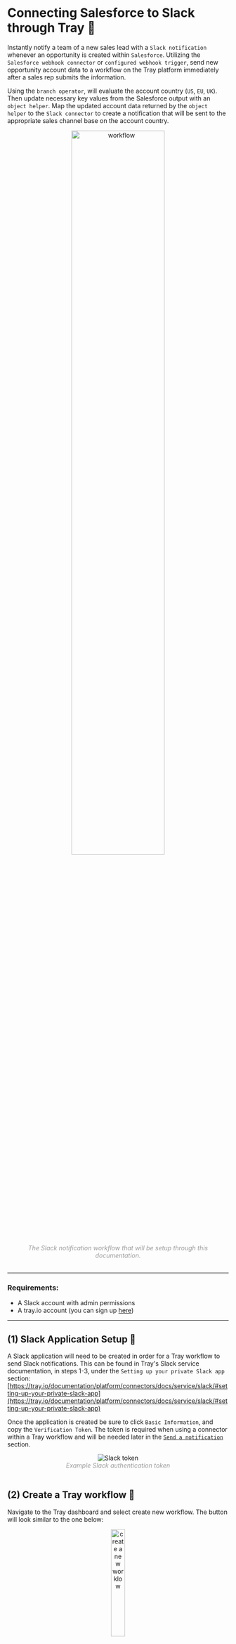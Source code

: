 # Connecting Salesforce to Slack through Tray 📖

Instantly notify a team of a new sales lead with a `Slack notification` whenever an opportunity is created within `Salesforce`. Utilizing the `Salesforce webhook connector` or `configured webhook trigger`, send new opportunity account data to a workflow on the Tray platform immediately after a sales rep submits the information. 

Using the `branch operator`, will evaluate the account country (`US`, `EU`, `UK`). Then update necessary key values from the Salesforce output with an `object helper`. Map the updated account data returned by the `object helper` to the `Slack connector` to create a notification that will be sent to the appropriate sales channel base on the account country.
<div align="center">
  <img src="salseforce-slack-workflow.png" alt="workflow" width="65%" />
  <br/>
  <span style="font-size: 14px;font-style: italic;color: #9B9B9B">The Slack notification workflow that will be setup through this documentation.</span>
</div>
<br/>

----

### Requirements:
  * A Slack account with admin permissions
  * A tray.io account (you can sign up [here](https://app.tray.io/login))
  
----


## (1) Slack Application Setup 🤖

A Slack application will need to be created in order for a Tray workflow to send Slack notifications. This can be found in Tray's Slack service documentation, in steps 1-3, under the `Setting up your private Slack app` section:
[https://tray.io/documentation/platform/connectors/docs/service/slack/#setting-up-your-private-slack-app](https://tray.io/documentation/platform/connectors/docs/service/slack/#setting-up-your-private-slack-app)

Once the application is created be sure to click `Basic Information`, and copy the `Verification Token`. The token is required when using a connector within a Tray workflow and will be needed later in the [`Send a notification`](https://amberlburroughs.github.io/Tray-Document-demo/#send-a-notification-) section.
<div align="center">
  <img src="slack-verification-token.png" alt="Slack token" />
  <br/>
  <span style="font-size: 14px;font-style: italic;color: #9B9B9B">Example Slack authentication token</span>
</div>
<br/>

## (2) Create a Tray workflow 🔀
Navigate to the Tray dashboard and select create new workflow. The button will look similar to the one below:

<div align="center">
  <img src="workflow-button.png" alt="create a new worklow" width="25%"/>
  <br/>
  <span style="font-size: 14px;font-style: italic;color: #9B9B9B">Example workflow button</span>
</div>
<br/>

### (3) Add a trigger 💥
The workflow trigger that's used will depend on the Salesforce account edition:
  * Salesforce `Enterprise Edition` users have access to the `Salesforce connector trigger` in Tray, which has direct access to webhooks.
  * Salesforce `Professional Edition` users will need to use the `webhook trigger` in Tray, configured to their Salesforce account.

Read about user permissions in Tray's documentation under the `user permissions section`: [https://tray.io/documentation/platform/connectors/docs/service/salesforce/correct-setup-of-user-permissions](https://tray.io/documentation/platform/connectors/docs/service/salesforce/correct-setup-of-user-permissions)

Once the connector is authorized, a sales rep can create a new opportunity within Salesforce. This will trigger the webhook and the new account data will be sent over to the Tray workflow. The output from the webhook will be referenced in the following step of the work flow [`Conditional Branching`](https://github.com/AmberLBurroughs/Tray-Document-demo/blob/master/README.md#conditional-branching):

```
  {
        "id": "0065800000BwzJt",
        "name": "Sample02",
        "status": "Qualification",
        "account": "Andrew Test",
        "close_date": "2017-03-16",
        "type": "New Business",
        "country": "UK", // can also be US or EU
        "owner_name": "Andrew",
        "owner_email": "andrew@tray.io",
        "amount": 4500
    }
```
<div align="center">
 <span style="font-size: 14px;font-style: italic;color: #9B9B9B">Salesforce trigger output example</span>
</div>
<br/>
    
### (4) Conditional Branching 🌳
The account data output from Salesforce will have 1 of 3 country codes in the `country` attribute:
* "US" 🇺🇸
* "UK" 🇬🇧
* "EU" 🇪🇺

The `branch connector` allows each of the country values to be compared against the account's country attribute. The account country is selected from the Salesforce output using the `Connector Snake`, or by changing the input type to JSON Path and typing a reference to the output data. The matching branch is then followed and a method is performed on the account data output from Salesforce. 

### (5) Object Helper 💁
The Object Helper enables the ability to interact with the account data object. The account data is selected from the Salesforce output using the `Connector Snake` or by changing the input type to JSON Path and typing a reference to the output data. 

Two operations are used on the account data output using the object helper:
  * `Add key/value pairs`
  * `Add value by key`

##### (5.1) Add key/value pairs
This operation is used to create a new key of `channel` on the object, with the destination slack channel as the value.
  * "US" 🇺🇸 -  "#sales-us"
  * "UK" 🇬🇧 - "#sales-uk"
  * "EU" 🇪🇺 - "#sales-eu"
  
 It is also used to create a new key `pretext` which has the value "opportunity created with status ${account.status}" and another key named `color` with the value "#35A64F" (i.e. green, to denote a new opportunity).

##### (5.2) Add value by key
This operation is used to create a friendly value to the key `display_amount` which adds the branch specific currency symbol.
  * "US" 🇺🇸 -  "$${account.status}"
  * "UK" 🇬🇧 - "£${account.status}"
  * "EU" 🇪🇺 - "€${account.status}"
  
Read the more about object helpers and view the full operations reference in Tray's documentation: [https://tray.io/documentation/platform/connectors/docs/helpers/object-helper/](https://tray.io/documentation/platform/connectors/docs/helpers/object-helper/)

### (6) Send a notification 🔔
The output from the object helper is then mapped over using the `Data Mapper` service. This ensures that the output from the helper is automatically passed to Tray's Slack service connector in the format needed.

Now that all of the account data has been setup within Tray, it can be sent over to the appropriate Slack channel as a message.

The Tray `Slack Connector` will be added and configured with the verification token that was referenced in the [slack application setup](https://amberlburroughs.github.io/Tray-Document-demo/#slack-application-setup-) step above. 

Once the verification taken is entered, select the `Send Message` operation. For this message, the workflow will be sending it as a single attachment in Slack with several fields.

Each selected slack field property is filled with the output data using the Connector Snake or by changing the input type to JSON Path and typing a reference to the output data.

Here's an example of what some JSON data might look like, as it is sent over to the #sales-uk channel:
```
    {
        token: "6mPIVGyTbBGFKBjOtEmfNdfb",
        channel: helperObject.channel,
        attachments:[
            color: helperObject.color,
            pretext: helperObject.pretext,
            fields: [
                {
                    "title": "Opportunity Name",
                    "value": helperObject.name,
                    "short": false
                },
                {
                    "title": "Account Name",
                    "value": helperObject.account,
                    "short": false
                },
                {
                    "title": "Close Date",
                    "value": helperObject.close_date,
                    "short": false
                },
                 {
                    "title": "Amount",
                    "value": helperObject.display_amount,
                    "short": false
                },
                 {
                    "title": "Type",
                    "value": helperObject.type,
                    "short": false
                },
                 {
                    "title": "Owner",
                    "value": helperObject.owner_name,
                    "short": false
                }
            ],
            "footer": "Sent via tray.io"
        ]
     }
```

Referencing the sample webhook data we started with, here's what that JSON data would look like, as it is sent over to the Slack API via Tray:
```
    {
        token: "6mPIVGyTbBGFKBjOtEmfNdfb",
        channel: "sales-uk",
        attachments:[
            color: "#35A64F",
            pretext: "opportunity created with status Qualification",
            fields: [
                {
                    "title": "Opportunity Name",
                    "value": "Sample02",
                    "short": false
                },
                {
                    "title": "Account Name",
                    "value": "Andrew Test",
                    "short": false
                },
                {
                    "title": "Close Date",
                    "value": "2017-03-16",
                    "short": false
                },
                 {
                    "title": "Amount",
                    "value": "£4500",
                    "short": false
                },
                 {
                    "title": "Type",
                    "value": "New Business",
                    "short": false
                },
                 {
                    "title": "Owner",
                    "value": "Andrew",
                    "short": false
                }
            ],
            "footer": "Sent via tray.io"
        ]
     }
```
<div align="center">
 <span style="font-size: 14px;font-style: italic;color: #9B9B9B">Slack request example</span>
</div>
 <br/>
 
 ### (7) Verifying everything works 👍
 
 With the workflow setup, we can now test it to ensure that everything is working and that alerts are properly being sent over to Slack. We can do this by creating a new opportunity in Salesforce. Once it is created, you should see a similar notification in the respective Slack channel:
 

 <div align="center">
 <img src="notification.png" alt="Slack notification" width="65%">
  <br/>
 <span style="font-size: 14px;font-style: italic;color: #9B9B9B">Slack notification example</span>
</div>
 <br/>

## (8) Additional resources 🌟

A high level overview of Tray's platform: [https://tray.io/documentation/platform/overview/](https://tray.io/documentation/platform/overview/)

A simple web form to Slack workflow: [https://tray.io/documentation/platform/getting-started/simple-slack-workflow/](https://tray.io/documentation/platform/getting-started/simple-slack-workflow/)

 General overview of Tray's Salesforce service: [https://tray.io/documentation/platform/connectors/docs/service/salesforce/](https://tray.io/documentation/platform/connectors/docs/service/salesforce/)
 
 Details on how webhook trigger works:[https://tray.io/documentation/platform/connectors/webhook-trigger/](https://tray.io/documentation/platform/connectors/webhook-trigger/)

Workflow / Slack service reference: 
[https://tray.io/documentation/platform/connectors/docs/service/slack/](https://tray.io/documentation/platform/connectors/docs/service/slack/)


Boolean and branch conditions: [https://tray.io/documentation/platform/connectors/docs/core/boolean-condition/](https://tray.io/documentation/platform/connectors/docs/core/boolean-condition/)

Conditional logic: [https://tray.io/documentation/platform/advanced-tray-usage/conditional-logic/](https://tray.io/documentation/platform/advanced-tray-usage/conditional-logic/)

Connector snake: [https://tray.io/documentation/platform/working-with-data/basic-data-guide/](https://tray.io/documentation/platform/working-with-data/basic-data-guide/)

Data Mapper: [https://tray.io/documentation/platform/connectors/docs/core/data-mapper/](https://tray.io/documentation/platform/connectors/docs/core/data-mapper/)

Slack documentation, which Tray's Slack service interfaces with / acts as a wrapper for:
- chat.postMessage() function: [https://api.slack.com/methods/chat.postMessage](https://api.slack.com/methods/chat.postMessage)
- Message attachments: [https://api.slack.com/docs/message-attachments](https://api.slack.com/docs/message-attachments)
- Workspace tokens: [https://api.slack.com/methods/workspace-tokens/#chat](https://api.slack.com/methods/workspace-tokens/#chat)


## (9) Design choices and considerations

There are multiple ways to implement this in a Tray workflow. I designed the workflow like this, because it simplifies the amount of setup work needed to send a Slack notification to a channel. 

Alternatively, it's possible to move the Slack notification action and set one up for each individual branch, though it would only be recommended if the user wants to implement additional actions per-country once the ontification has been sent.

Without access to the Tray platform, a lot of this is a generally high level overview and involved some guess work on my end. Provided proper support access to Salesforce and Tray, I would provide much more specific details on navigating pages, specific attributes, and providing screenshots showing more definitive examples of how a user would setup actions in a workflow.
